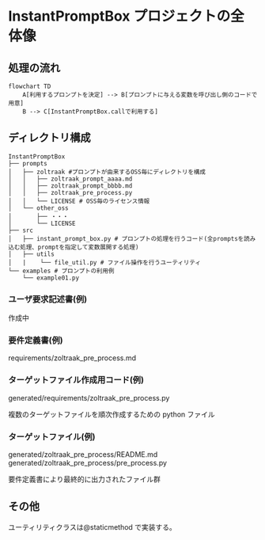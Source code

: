 # InstantPromptBox プロジェクトの全体像

## 処理の流れ

```mermaid
flowchart TD
    A[利用するプロンプトを決定] --> B[プロンプトに与える変数を呼び出し側のコードで用意]
    B --> C[InstantPromptBox.callで利用する]
```

## ディレクトリ構成

```
InstantPromptBox
├── prompts
│   ├── zoltraak #プロンプトが由来するOSS毎にディレクトリを構成
│   │   ├── zoltraak_prompt_aaaa.md
│   │   ├── zoltraak_prompt_bbbb.md
│   │   ├── zoltraak_pre_process.py
│   │   └── LICENSE # OSS毎のライセンス情報
│   └── other_oss
│       ├── ・・・
│       └── LICENSE
├── src
│   ├── instant_prompt_box.py # プロンプトの処理を行うコード(全promptsを読み込む処理、promptを指定して変数展開する処理)
│   ├── utils
│   |    └── file_util.py # ファイル操作を行うユーティリティ
└── examples # プロンプトの利用例
    └── example01.py
```

### ユーザ要求記述書(例)

作成中

### 要件定義書(例)

requirements/zoltraak_pre_process.md

### ターゲットファイル作成用コード(例)

generated/requirements/zoltraak_pre_process.py

複数のターゲットファイルを順次作成するための python ファイル

### ターゲットファイル(例)

generated/zoltraak_pre_process/README.md
generated/zoltraak_pre_process/pre_process.py

要件定義書により最終的に出力されたファイル群

## その他

ユーティリティクラスは@staticmethod で実装する。
